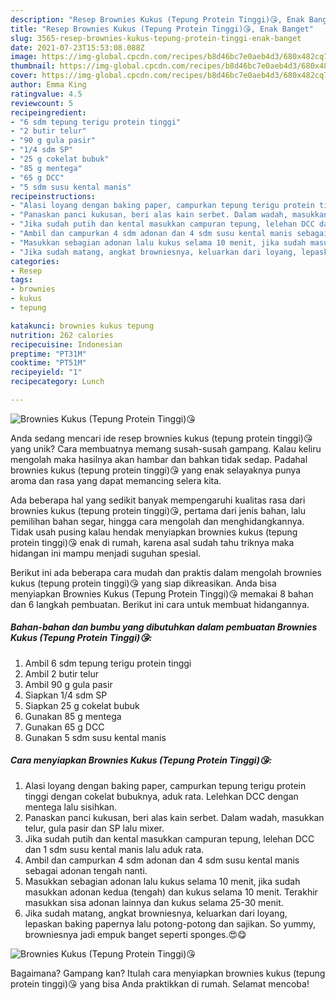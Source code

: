 ```yaml
---
description: "Resep Brownies Kukus (Tepung Protein Tinggi)😘, Enak Banget"
title: "Resep Brownies Kukus (Tepung Protein Tinggi)😘, Enak Banget"
slug: 3565-resep-brownies-kukus-tepung-protein-tinggi-enak-banget
date: 2021-07-23T15:53:08.088Z
image: https://img-global.cpcdn.com/recipes/b8d46bc7e0aeb4d3/680x482cq70/brownies-kukus-tepung-protein-tinggi😘-foto-resep-utama.jpg
thumbnail: https://img-global.cpcdn.com/recipes/b8d46bc7e0aeb4d3/680x482cq70/brownies-kukus-tepung-protein-tinggi😘-foto-resep-utama.jpg
cover: https://img-global.cpcdn.com/recipes/b8d46bc7e0aeb4d3/680x482cq70/brownies-kukus-tepung-protein-tinggi😘-foto-resep-utama.jpg
author: Emma King
ratingvalue: 4.5
reviewcount: 5
recipeingredient:
- "6 sdm tepung terigu protein tinggi"
- "2 butir telur"
- "90 g gula pasir"
- "1/4 sdm SP"
- "25 g cokelat bubuk"
- "85 g mentega"
- "65 g DCC"
- "5 sdm susu kental manis"
recipeinstructions:
- "Alasi loyang dengan baking paper, campurkan tepung terigu protein tinggi dengan cokelat bubuknya, aduk rata. Lelehkan DCC dengan mentega lalu sisihkan."
- "Panaskan panci kukusan, beri alas kain serbet. Dalam wadah, masukkan telur, gula pasir dan SP lalu mixer."
- "Jika sudah putih dan kental masukkan campuran tepung, lelehan DCC dan 1 sdm susu kental manis lalu aduk rata."
- "Ambil dan campurkan 4 sdm adonan dan 4 sdm susu kental manis sebagai adonan tengah nanti."
- "Masukkan sebagian adonan lalu kukus selama 10 menit, jika sudah masukkan adonan kedua (tengah) dan kukus selama 10 menit. Terakhir masukkan sisa adonan lainnya dan kukus selama 25-30 menit."
- "Jika sudah matang, angkat browniesnya, keluarkan dari loyang, lepaskan baking papernya lalu potong-potong dan sajikan. So yummy, browniesnya jadi empuk banget seperti sponges.😍😋"
categories:
- Resep
tags:
- brownies
- kukus
- tepung

katakunci: brownies kukus tepung 
nutrition: 262 calories
recipecuisine: Indonesian
preptime: "PT31M"
cooktime: "PT51M"
recipeyield: "1"
recipecategory: Lunch

---
```



![Brownies Kukus (Tepung Protein Tinggi)😘](https://img-global.cpcdn.com/recipes/b8d46bc7e0aeb4d3/680x482cq70/brownies-kukus-tepung-protein-tinggi😘-foto-resep-utama.jpg)

Anda sedang mencari ide resep brownies kukus (tepung protein tinggi)😘 yang unik? Cara membuatnya memang susah-susah gampang. Kalau keliru mengolah maka hasilnya akan hambar dan bahkan tidak sedap. Padahal brownies kukus (tepung protein tinggi)😘 yang enak selayaknya punya aroma dan rasa yang dapat memancing selera kita.

Ada beberapa hal yang sedikit banyak mempengaruhi kualitas rasa dari brownies kukus (tepung protein tinggi)😘, pertama dari jenis bahan, lalu pemilihan bahan segar, hingga cara mengolah dan menghidangkannya. Tidak usah pusing kalau hendak menyiapkan brownies kukus (tepung protein tinggi)😘 enak di rumah, karena asal sudah tahu triknya maka hidangan ini mampu menjadi suguhan spesial.




Berikut ini ada beberapa cara mudah dan praktis dalam mengolah brownies kukus (tepung protein tinggi)😘 yang siap dikreasikan. Anda bisa menyiapkan Brownies Kukus (Tepung Protein Tinggi)😘 memakai 8 bahan dan 6 langkah pembuatan. Berikut ini cara untuk membuat hidangannya.

<!--inarticleads1-->

##### Bahan-bahan dan bumbu yang dibutuhkan dalam pembuatan Brownies Kukus (Tepung Protein Tinggi)😘:

1. Ambil 6 sdm tepung terigu protein tinggi
1. Ambil 2 butir telur
1. Ambil 90 g gula pasir
1. Siapkan 1/4 sdm SP
1. Siapkan 25 g cokelat bubuk
1. Gunakan 85 g mentega
1. Gunakan 65 g DCC
1. Gunakan 5 sdm susu kental manis




<!--inarticleads2-->

##### Cara menyiapkan Brownies Kukus (Tepung Protein Tinggi)😘:

1. Alasi loyang dengan baking paper, campurkan tepung terigu protein tinggi dengan cokelat bubuknya, aduk rata. Lelehkan DCC dengan mentega lalu sisihkan.
1. Panaskan panci kukusan, beri alas kain serbet. Dalam wadah, masukkan telur, gula pasir dan SP lalu mixer.
1. Jika sudah putih dan kental masukkan campuran tepung, lelehan DCC dan 1 sdm susu kental manis lalu aduk rata.
1. Ambil dan campurkan 4 sdm adonan dan 4 sdm susu kental manis sebagai adonan tengah nanti.
1. Masukkan sebagian adonan lalu kukus selama 10 menit, jika sudah masukkan adonan kedua (tengah) dan kukus selama 10 menit. Terakhir masukkan sisa adonan lainnya dan kukus selama 25-30 menit.
1. Jika sudah matang, angkat browniesnya, keluarkan dari loyang, lepaskan baking papernya lalu potong-potong dan sajikan. So yummy, browniesnya jadi empuk banget seperti sponges.😍😋
<img src="//assets-global.cpcdn.com/assets/icons/button_play-2c75c40dde080a61004c1f40b05d8f140eaff45d7e9e6481dc71c63d2e7c4909.png" alt="Brownies Kukus (Tepung Protein Tinggi)😘">



Bagaimana? Gampang kan? Itulah cara menyiapkan brownies kukus (tepung protein tinggi)😘 yang bisa Anda praktikkan di rumah. Selamat mencoba!
